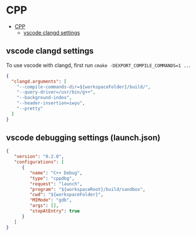 # CPP

- [CPP](#cpp)
  - [vscode clangd settings](#vscode-clangd-settings)

## vscode clangd settings

To use vscode with clangd, first run `cmake -DEXPORT_COMPILE_COMMANDS=1 ..`.

```json
{
  "clangd.arguments": [
    "--compile-commands-dir=${workspaceFolder}/build/",
    "--query-driver=/usr/bin/g++",
    "--background-index",
    "--header-insertion=iwyu",
    "--pretty"
  ]
}
```

## vscode debugging settings (launch.json)

```json
{
   "version": "0.2.0",
   "configurations": [
      {
         "name": "C++ Debug",
         "type": "cppdbg",
         "request": "launch",
         "program": "${workspaceRoot}/build/sandbox",
         "cwd": "${workspaceFolder}",
         "MIMode": "gdb",
         "args": [],
         "stopAtEntry": true
      }
   ]
}
```




